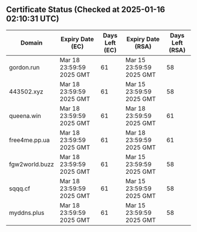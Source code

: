 ## Certificate Status (Checked at 2025-01-16 02:10:31 UTC)
| Domain | Expiry Date (EC) | Days Left (EC) | Expiry Date (RSA) | Days Left (RSA) |
|--------|-------------------|----------------|--------------------|--------------------|
| gordon.run | Mar 18 23:59:59 2025 GMT | 61 | Mar 15 23:59:59 2025 GMT | 58 |
| 443502.xyz | Mar 18 23:59:59 2025 GMT | 61 | Mar 15 23:59:59 2025 GMT | 58 |
| queena.win | Mar 18 23:59:59 2025 GMT | 61 | Mar 18 23:59:59 2025 GMT | 61 |
| free4me.pp.ua | Mar 18 23:59:59 2025 GMT | 61 | Mar 18 23:59:59 2025 GMT | 61 |
| fgw2world.buzz | Mar 18 23:59:59 2025 GMT | 61 | Mar 15 23:59:59 2025 GMT | 58 |
| sqqq.cf | Mar 18 23:59:59 2025 GMT | 61 | Mar 15 23:59:59 2025 GMT | 58 |
| myddns.plus | Mar 18 23:59:59 2025 GMT | 61 | Mar 15 23:59:59 2025 GMT | 58 |
